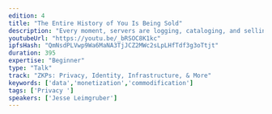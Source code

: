 ```yaml
---
edition: 4
title: "The Entire History of You Is Being Sold"
description: "Every moment, servers are logging, cataloging, and selling your personal, private information. Your utility bill payments, cell phone records, insurance payments, auto history, court records, credit score, identity information, social security records, address history and hundreds of other pieces of information are amassed into giant data warehouses where it’s packaged and sold to data farms, lenders, and banks. A Blockchain Solution: The data industry is a murky one. With the right direction, businesses are ready to adopt Blockchain technology TODAY as Blockchain can offer practical solutions to GDPR and Data privacy. Riddled with scams, dark markets, and illegal underground sources of data, the problem is getting worse. 10,000+ different companies report information about you to major bureaus. Analysts’ figures show that number climbing to more than 30,000 in the next 10 years. This is where Blockchain is needed. Developing the Future: In the past, consumers had little recourse, calling central data collection firms are a “necessary evil”. Blockchain gives users the power to own their own data, and decide how it’s used, how it’s sold. How you can develop systems that get adoption today? What businesses are ready to integrate now? Simple solutions to big problems."
youtubeUrl: "https://youtu.be/_bRSOC8K1kc"
ipfsHash: "QmNsdPLVwp9Wa6MaNA3TjJCZ2MWc2sLpLHfTdf3g3oTtjt"
duration: 395
expertise: "Beginner"
type: "Talk"
track: "ZKPs: Privacy, Identity, Infrastructure, & More"
keywords: ['data','monetization','commodification']
tags: ['Privacy ']
speakers: ['Jesse Leimgruber']
---
```

